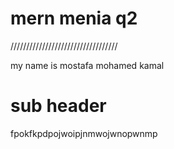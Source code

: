# mern menia q2 


//////////////////////////////////

my name is mostafa mohamed kamal


# sub header


fpokfkpdpojwoipjnmwojwnopwnmp
